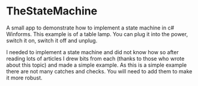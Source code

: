 # TheStateMachine
A small app to demonstrate how to implement a state machine in c# Winforms. This example is of a table lamp. You can plug it into the power, switch it on, switch it off and unplug. 

I needed to implement a state machine and did not know how so after reading lots of articles I drew bits from each (thanks to those who wrote about this topic) and made a simple example. As this is a simple example there are not many catches and checks. You will need to add them to make it more robust. 
